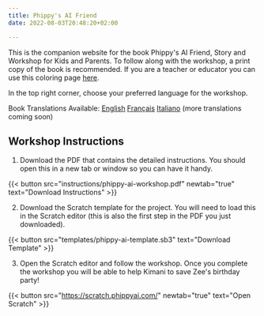 ```yaml
---
title: Phippy's AI Friend
date: 2022-08-03T20:48:20+02:00

---
```


This is the companion website for the book Phippy's AI Friend, Story and Workshop for Kids and Parents. To follow along with the workshop, a print copy of the book is recommended. If you are a teacher or educator you can use this coloring page [here]("instructions/phippy-coloring-pages.pdf").

In the top right corner, choose your preferred language for the workshop.

Book Translations Available:
[English](https://www.amazon.com/Phippys-AI-Friend-Workshop-Parents/dp/B0CWYF8JT6)
[Français](https://www.amazon.fr/Une-Intelligence-Artificielle-pour-Phippy/dp/1963994000)
[Italiano](https://www.amazon.it/Lamic%C9%99-IA-Phippy-Workshop-genitor%C9%99/dp/1963994027/) (more translations coming soon)

## Workshop Instructions

1. Download the PDF that contains the detailed instructions. You should open this in a new tab or window so you can have it handy.

{{< button src="instructions/phippy-ai-workshop.pdf" newtab="true" text="Download Instructions" >}}

2. Download the Scratch template for the project. You will need to load this in the Scratch editor (this is also the first step in the PDF you just downloaded).

{{< button src="templates/phippy-ai-template.sb3" text="Download Template" >}}

3. Open the Scratch editor and follow the workshop. Once you complete the workshop you will be able to help Kimani to save Zee's birthday party!

{{< button src="https://scratch.phippyai.com/" newtab="true" text="Open Scratch" >}}
